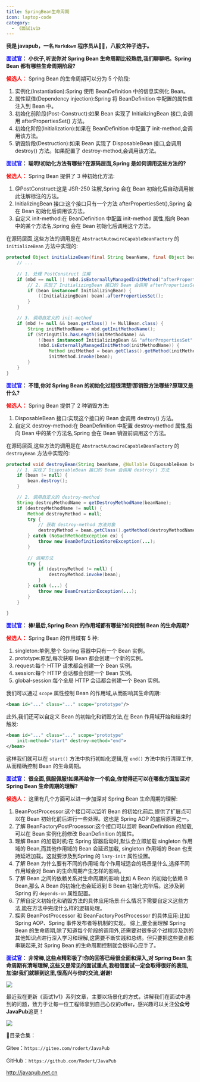 ```yaml
---
title: SpringBean生命周期
icon: laptop-code
category:
  - 《面试1v1》
---
```





**我是 javapub，一名 `Markdown` 程序员从👨‍💻，八股文种子选手。**



**<font color=blue>面试官</font>： 小伙子,听说你对 Spring Bean 生命周期比较熟悉,我们聊聊吧。Spring Bean 都有哪些生命周期阶段?**

**<font color=red>候选人：</font>** Spring Bean 的生命周期可以分为 5 个阶段:

1. 实例化(Instantiation):Spring 使用 BeanDefinition 中的信息实例化 Bean。
2. 属性赋值(Dependency injection):Spring 将 BeanDefinition 中配置的属性值注入到 Bean 中。
3. 初始化前阶段(Post-Construct):如果 Bean 实现了 InitializingBean 接口,会调用 afterPropertiesSet() 方法。
4. 初始化阶段(Initialization):如果在 BeanDefinition 中配置了 init-method,会调用该方法。 
5. 销毁阶段(Destruction):如果 Bean 实现了 DisposableBean 接口,会调用 destroy() 方法。如果配置了 destroy-method,会调用该方法。

**<font color=blue>面试官</font>： 聪明!初始化方法有哪些?在源码层面,Spring 是如何调用这些方法的?**

**<font color=red>候选人：</font>** Spring Bean 提供了 3 种初始化方法:

1. @PostConstruct:这是 JSR-250 注解,Spring 会在 Bean 初始化后自动调用被此注解标注的方法。
2. InitializingBean 接口:这个接口只有一个方法 afterPropertiesSet(),Spring 会在 Bean 初始化后调用该方法。
3. 自定义 init-method:在 BeanDefinition 中配置 init-method 属性,指向 Bean 中的某个方法名,Spring 会在 Bean 初始化后调用这个方法。

在源码层面,这些方法的调用是在 `AbstractAutowireCapableBeanFactory` 的 `initializeBean` 方法中实现的:

```java
protected Object initializeBean(final String beanName, final Object bean, @Nullable RootBeanDefinition mbd) {
    // ...
        
    // 1. 处理 PostConstruct 注解
    if (mbd == null || !mbd.isExternallyManagedInitMethod("afterPropertiesSet")) {
        // 2. 实现了 InitializingBean 接口的 Bean 会调用 afterPropertiesSet() 方法
        if (bean instanceof InitializingBean) {
            ((InitializingBean) bean).afterPropertiesSet();
        }
    }

    // 3. 调用自定义的 init-method 
    if (mbd != null && bean.getClass() != NullBean.class) {
        String initMethodName = mbd.getInitMethodName();
        if (StringUtils.hasLength(initMethodName) && 
            !(bean instanceof InitializingBean && "afterPropertiesSet".equals(initMethodName)) &&
            !mbd.isExternallyManagedInitMethod(initMethodName)) {
                Method initMethod = bean.getClass().getMethod(initMethodName);
                initMethod.invoke(bean);
        }
    }
}
```

**<font color=blue>面试官</font>： 不错,你对 Spring Bean 的初始化过程很清楚!那销毁方法哪些?原理又是什么?**


**<font color=red>候选人：</font>** Spring Bean 提供了 2 种销毁方法:

1. DisposableBean 接口:实现这个接口的 Bean 会调用 destroy() 方法。
2. 自定义 destroy-method:在 BeanDefinition 中配置 destroy-method 属性,指向 Bean 中的某个方法名,Spring 会在 Bean 销毁前调用这个方法。

在源码层面,这些方法的调用是在 `AbstractAutowireCapableBeanFactory` 的 `destroyBean` 方法中实现的:

```java
protected void destroyBean(String beanName, @Nullable DisposableBean bean) {
    // 1. 实现了 DisposableBean 接口的 Bean 会调用 destroy() 方法
    if (bean != null) { 
        bean.destroy();
    }

    // 2. 调用自定义的 destroy-method
    String destroyMethodName = getDestroyMethodName(beanName);
    if (destroyMethodName != null) {
        Method destroyMethod = null;
        try {
            // 获取 destroy-method 方法对象
            destroyMethod = bean.getClass().getMethod(destroyMethodName); 
        } catch (NoSuchMethodException ex) {
            throw new BeanDefinitionStoreException(...);
        }
        
        // 调用方法
        try {
            if (destroyMethod != null) {
                destroyMethod.invoke(bean);
            }
        } catch (...) {
            throw new BeanCreationException(...); 
        }
    } 
    
}
```

**<font color=blue>面试官</font>： 棒!最后,Spring Bean 的作用域都有哪些?如何控制 Bean 的生命周期?**

**<font color=red>候选人：</font>** Spring Bean 的作用域有 5 种:

1. singleton:单例,整个 Spring 容器中只有一个 Bean 实例。
2. prototype:原型,每次获取 Bean 都会创建一个新的实例。
3. request:每个 HTTP 请求都会创建一个 Bean 实例。
4. session:每个 HTTP 会话都会创建一个 Bean 实例。
5. global-session:每个全局 HTTP 会话都会创建一个 Bean 实例。

我们可以通过 `scope` 属性控制 Bean 的作用域,从而影响其生命周期:

```xml
<bean id="..." class="..." scope="prototype"/>
```

此外,我们还可以自定义 Bean 的初始化和销毁方法,在 Bean 作用域开始和结束时触发:

```xml
<bean id="..." class="..." scope="prototype" 
    init-method="start" destroy-method="end">
</bean>
```

这样我们就可以在 `start()` 方法中执行初始化逻辑,在 `end()` 方法中执行清理工作,从而精确控制 Bean 的生命周期。

**<font color=blue>面试官</font>： 很全面,佩服佩服!如果再给你一个机会,你觉得还可以在哪些方面加深对 Spring Bean 生命周期的理解?**


**<font color=red>候选人：</font>** 这里有几个方面可以进一步加深对 Spring Bean 生命周期的理解:

1. BeanPostProcessor:这个接口可以监听 Bean 的初始化前后,提供了扩展点可以在 Bean 初始化前后进行一些处理。这也是 Spring AOP 的底层原理之一。
2. 了解 BeanFactoryPostProcessor:这个接口可以监听 BeanDefinition 的加载,可以在 Bean 实例化前修改 BeanDefinition 的属性。
3. 理解 Bean 的加载时机:在 Spring 容器启动时,默认会立即加载 singleton 作用域的 Bean,而其他作用域的 Bean 会延迟加载, singleton 作用域的 Bean 也支持延迟加载。这就要涉及到Spring 的 `lazy-init` 属性设置。
4. 了解 Bean 为什么要有不同的作用域:每个作用域适合的场景是什么,选择不同作用域会对 Bean 的生命周期产生怎样的影响。
5. 了解 Bean 之间的依赖关系对生命周期的影响:比如 A  Bean 的初始化依赖 B Bean,那么 A Bean 的初始化也会延迟到 B Bean 初始化完毕后。这涉及到 Spring 的 `depends-on` 属性配置。 
6. 了解自定义初始化和销毁方法的具体应用场景:什么情况下需要自定义这些方法,能在方法中完成什么样的逻辑处理。
7. 探索 BeanPostProcessor 和 BeanFactoryPostProcessor 的具体应用:比如 Spring AOP、Spring 事件发布者等机制的实现。
综上,要全面理解 Spring Bean 的生命周期,除了知道每个阶段的调用外,还需要对很多这个过程涉及到的其他知识点进行深入学习和理解,这需要不断实践和总结。但只要把这些要点都串联起来,对 Spring Bean 的生命周期控制就会很得心应手了。

**<font color=blue>面试官</font>： 非常棒,这些点精彩极了!你的回答已经很全面和深入,对 Spring Bean 生命周期有清晰理解,这些又是常见的面试重点,我相信面试一定会取得很好的表现,加油!我们就聊到这里,很高兴与你的交流,谢谢!**






![](https://ghproxy.com/https://raw.githubusercontent.com/Rodert/javapub_oss/main/other/23.jpg?raw=true)


最近我在更新《面试1v1》系列文章，主要以场景化的方式，讲解我们在面试中遇到的问题，致力于让每一位工程师拿到自己心仪的offer，感兴趣可以关注**公众号JavaPub**追更！


![](https://ghproxy.com/https://raw.githubusercontent.com/Rodert/javapub_oss/main/common/javapub-qr-code.png?raw=true)


🎁目录合集：

Gitee：`https://gitee.com/rodert/JavaPub`

GitHub：`https://github.com/Rodert/JavaPub`


<http://javapub.net.cn>


